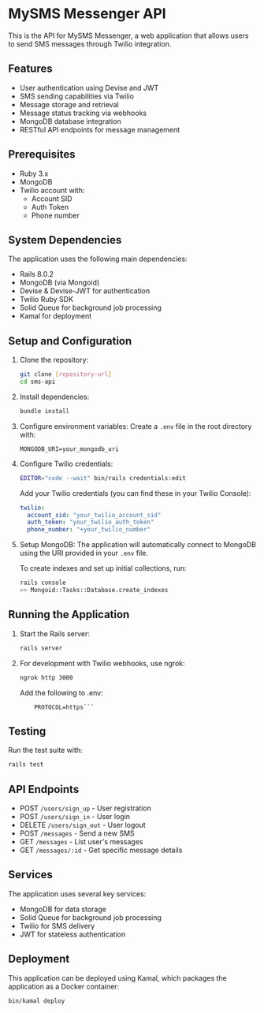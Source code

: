 # MySMS Messenger API

This is the API for MySMS Messenger, a web application that allows users to send SMS messages through Twilio integration.

## Features

- User authentication using Devise and JWT
- SMS sending capabilities via Twilio
- Message storage and retrieval
- Message status tracking via webhooks
- MongoDB database integration
- RESTful API endpoints for message management

## Prerequisites

- Ruby 3.x
- MongoDB
- Twilio account with:
  - Account SID
  - Auth Token
  - Phone number

## System Dependencies

The application uses the following main dependencies:

- Rails 8.0.2
- MongoDB (via Mongoid)
- Devise & Devise-JWT for authentication
- Twilio Ruby SDK
- Solid Queue for background job processing
- Kamal for deployment

## Setup and Configuration

1. Clone the repository:

   ```bash
   git clone [repository-url]
   cd sms-api
   ```

2. Install dependencies:

   ```bash
   bundle install
   ```

3. Configure environment variables:
   Create a `.env` file in the root directory with:

   ```
   MONGODB_URI=your_mongodb_uri
   ```

4. Configure Twilio credentials:

   ```bash
   EDITOR="code --wait" bin/rails credentials:edit
   ```

   Add your Twilio credentials (you can find these in your Twilio Console):

   ```yaml
   twilio:
     account_sid: "your_twilio_account_sid"
     auth_token: "your_twilio_auth_token"
     phone_number: "+your_twilio_number"
   ```

5. Setup MongoDB:
   The application will automatically connect to MongoDB using the URI provided in your `.env` file.

   To create indexes and set up initial collections, run:

   ```bash
   rails console
   >> Mongoid::Tasks::Database.create_indexes
   ```

## Running the Application

1. Start the Rails server:

   ```bash
   rails server
   ```

2. For development with Twilio webhooks, use ngrok:
   ```bash
   ngrok http 3000
   ```
   Add the following to .env:
   ````APP_HOST=your_ngrok_forwarding_address
       PROTOCOL=https```
   ````

## Testing

Run the test suite with:

```bash
rails test
```

## API Endpoints

- POST `/users/sign_up` - User registration
- POST `/users/sign_in` - User login
- DELETE `/users/sign_out` - User logout
- POST `/messages` - Send a new SMS
- GET `/messages` - List user's messages
- GET `/messages/:id` - Get specific message details

## Services

The application uses several key services:

- MongoDB for data storage
- Solid Queue for background job processing
- Twilio for SMS delivery
- JWT for stateless authentication

## Deployment

This application can be deployed using Kamal, which packages the application as a Docker container:

```bash
bin/kamal deploy
```

